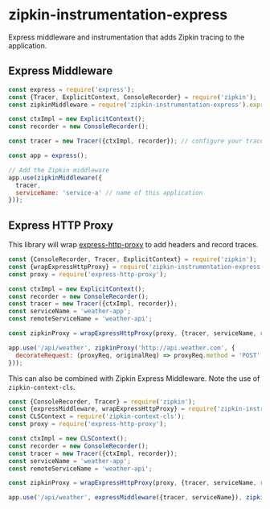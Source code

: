 # zipkin-instrumentation-express

Express middleware and instrumentation that adds Zipkin tracing to the application.

## Express Middleware

```javascript
const express = require('express');
const {Tracer, ExplicitContext, ConsoleRecorder} = require('zipkin');
const zipkinMiddleware = require('zipkin-instrumentation-express').expressMiddleware;

const ctxImpl = new ExplicitContext();
const recorder = new ConsoleRecorder();

const tracer = new Tracer({ctxImpl, recorder}); // configure your tracer properly here

const app = express();

// Add the Zipkin middleware
app.use(zipkinMiddleware({
  tracer,
  serviceName: 'service-a' // name of this application
}));
```

## Express HTTP Proxy

This library will wrap [express-http-proxy](https://www.npmjs.com/package/express-http-proxy) to add headers and record traces.

```javascript
const {ConsoleRecorder, Tracer, ExplicitContext} = require('zipkin');
const {wrapExpressHttpProxy} = require('zipkin-instrumentation-express');
const proxy = require('express-http-proxy');

const ctxImpl = new ExplicitContext();
const recorder = new ConsoleRecorder();
const tracer = new Tracer({ctxImpl, recorder});
const serviceName = 'weather-app';
const remoteServiceName = 'weather-api';

const zipkinProxy = wrapExpressHttpProxy(proxy, {tracer, serviceName, remoteServiceName});

app.use('/api/weather', zipkinProxy('http://api.weather.com', {
  decorateRequest: (proxyReq, originalReq) => proxyReq.method = 'POST' // You can use express-http-proxy options as usual
}));
```
This can also be combined with Zipkin Express Middleware. Note the use of `zipkin-context-cls`.
```javascript
const {ConsoleRecorder, Tracer} = require('zipkin');
const {expressMiddleware, wrapExpressHttpProxy} = require('zipkin-instrumentation-express')
const CLSContext = require('zipkin-context-cls');
const proxy = require('express-http-proxy');

const ctxImpl = new CLSContext();
const recorder = new ConsoleRecorder();
const tracer = new Tracer({ctxImpl, recorder});
const serviceName = 'weather-app';
const remoteServiceName = 'weather-api';

const zipkinProxy = wrapExpressHttpProxy(proxy, {tracer, serviceName, remoteServiceName});

app.use('/api/weather', expressMiddleware({tracer, serviceName}), zipkinProxy('http://api.weather.com'));
```